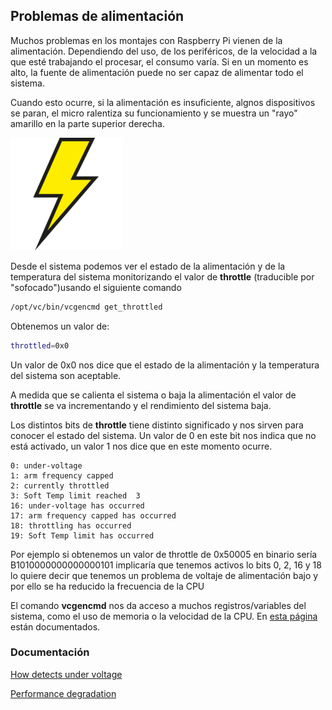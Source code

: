 ## Problemas de alimentación

Muchos problemas en los montajes con Raspberry Pi vienen de la alimentación. Dependiendo del uso, de los periféricos, de la velocidad a la que esté trabajando el procesar, el consumo varía. Si en un momento es alto, la fuente de alimentación puede no ser capaz de alimentar todo el sistema. 

Cuando esto ocurre, si la alimentación es insuficiente, algnos dispositivos se paran, el micro ralentiza su funcionamiento y se muestra un "rayo" amarillo en la parte superior derecha. 

![Indicador de baja alimentación](./images/NESPi_part5_web7.png)

Desde el sistema podemos ver el estado de la alimentación y de la temperatura del sistema monitorizando el valor de **throttle** (traducible por "sofocado")usando el siguiente comando

```sh
/opt/vc/bin/vcgencmd get_throttled
```

Obtenemos un valor de:

```sh
throttled=0x0
```

Un valor de 0x0 nos dice que el estado de la alimentación  y la temperatura del sistema son aceptable.

A medida que se calienta el sistema o baja la alimentación el valor de **throttle** se va incrementando y el rendimiento del sistema baja.

Los distintos bits de **throttle** tiene distinto significado y nos sirven para conocer el estado del sistema. Un valor de 0 en este bit nos indica que no está activado, un valor 1 nos dice que en este momento ocurre.

```
0: under-voltage
1: arm frequency capped
2: currently throttled
3: Soft Temp limit reached  3
16: under-voltage has occurred
17: arm frequency capped has occurred
18: throttling has occurred
19: Soft Temp limit has occurred
```

Por ejemplo si obtenemos un valor de throttle de 0x50005 en binario sería B1010000000000000101 implicaría que tenemos activos lo bits 0, 2, 16 y 18 lo quiere decir que tenemos un problema de voltaje de alimentación bajo y por ello se ha reducido la frecuencia de la CPU


El comando **vcgencmd** nos da acceso a muchos registros/variables del sistema, como el uso de memoria o la velocidad de la CPU. En [esta página](https://www.raspberrypi.org/documentation/raspbian/applications/vcgencmd.md) están documentados.


### Documentación

[How detects under voltage](https://raspberrypi.stackexchange.com/questions/60593/how-raspbian-detects-under-voltage)

[Performance degradation](https://www.raspberrypi.org/forums/viewtopic.php?f=63&t=147781&start=50#p972790)
